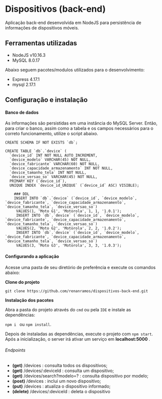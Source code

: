 # Dispositivos (back-end)

Aplicação back-end desenvolvida em NodeJS para persistência de informações de dispositivos móveis. 

## Ferramentas utilizadas

* NodeJS v10.16.3
* MySQL 8.0.17
 
Abaixo seguem pacotes/modulos utilizados para o desenvolvimento:

* Express 4.17.1
* mysql 2.17.1

 ## Configuração e instalação

#### Banco de dados

As informações são persistidas em uma instância do MySQL Server. Então, para criar o banco, assim como a tabela
e os campos necessários para o correto funcionamento, utilize o script abaixo.
    
    CREATE SCHEMA IF NOT EXISTS `db`;

    CREATE TABLE `db`.`device` (
      `device_id` INT NOT NULL AUTO_INCREMENT,
      `device_modelo` VARCHAR(45) NOT NULL,
      `device_fabricante` VARCHAR(60) NOT NULL,
      `device_capacidade_armazenamento` INT NOT NULL,
      `device_tamanho_tela` INT NOT NULL,
      `device_versao_so` VARCHAR(45) NOT NULL,
      PRIMARY KEY (`device_id`),
      UNIQUE INDEX `device_id_UNIQUE` (`device_id` ASC) VISIBLE);

        ### DDL
        INSERT INTO `db`.`device` (`device_id`, `device_modelo`, `device_fabricante`, `device_capacidade_armazenamento`, `device_tamanho_tela`, `device_versao_so`)
         VALUES(1, 'Moto G1', 'Motorola', 1, 1, '1.0.1');
         INSERT INTO `db`.`device` (`device_id`, `device_modelo`, `device_fabricante`, `device_capacidade_armazenamento`, `device_tamanho_tela`, `device_versao_so`)
         VALUES(2, 'Moto G2', 'Motorola', 2, 2, '1.0.2');
         INSERT INTO `db`.`device` (`device_id`, `device_modelo`, `device_fabricante`, `device_capacidade_armazenamento`, `device_tamanho_tela`, `device_versao_so`)
         VALUES(3, 'Moto G3', 'Motorola', 3, 3, '1.0.3');
 
 
#### Configurando a aplicação

Acesse uma pasta de seu diretório de preferência e execute os comandos abaixo:

**Clone do projeto**
```
git clone https://github.com/renanramos/dispositivos-back-end.git
```

**Instalação dos pacotes**

Abra a pasta do projeto através do `cmd` ou pela `IDE` e instale as dependências:

```npm i ``` ou ```npm install```.

Depois de instaladas as dependências, execute o projeto com `npm start`. Após a inicialização, o server irá ativar um 
serviço em **localhost:5000** . 

###### Endpoints

*  **(get)** /devices : consulta todos os dispositivos;
*  **(get)** /devices/:deviceId : consulta um dispositivo; 
*  **(get)** /devices/search?modelo=? : consulta dispositivo por modelo;
*  **(post)** /devices : inclui um novo dispositivo;
*  **(put)** /devices : atualiza o dispositivo informado;
*  **(delete)** /devices/:deviceId : deleta o dispositivo
